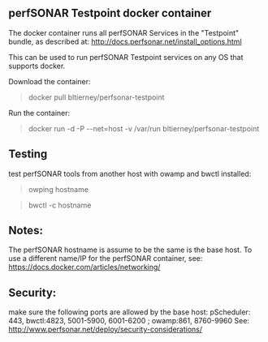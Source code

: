 ## perfSONAR Testpoint docker container

The docker container runs all perfSONAR Services in the "Testpoint" bundle, as described at:
http://docs.perfsonar.net/install_options.html

This can be used to run perfSONAR Testpoint services on any OS that supports docker.

Download the container:
>docker pull bltierney/perfsonar-testpoint

Run the container:
>docker run -d -P --net=host -v /var/run bltierney/perfsonar-testpoint

## Testing

test perfSONAR tools from another host with owamp and bwctl installed:
>owping hostname

>bwctl -c hostname

## Notes:
The perfSONAR hostname is assume to be the same is the base host. To use a different
name/IP for the perfSONAR container, see: https://docs.docker.com/articles/networking/

## Security:
make sure the following ports are allowed by the base host:
 pScheduler: 443, bwctl:4823, 5001-5900, 6001-6200 ; owamp:861, 8760-9960
See: http://www.perfsonar.net/deploy/security-considerations/



